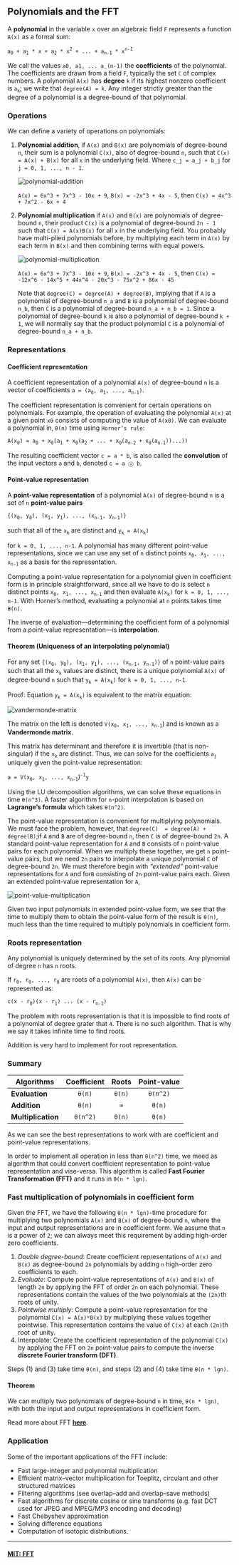 ## Polynomials and the FFT
A __polynomial__ in the variable `x` over an algebraic field `F` represents a function `A(x)` as a formal sum:

`a`<sub>`0`</sub>` + a`<sub>`1`</sub>` * x + a`<sub>`2`</sub>` * x`<sup>`2`</sup>` + ... + a`<sub>`n-1`</sub>` * x`<sup>`n-1`</sup>

We call  the  values `a0, a1, ... a_(n-1)` the __coefficients__ of  the  polynomial.   The coefficients are drawn from a field `F`, typically the set `ℂ` of complex numbers.  A polynomial `A(x)` has __degree__ `k` if its highest  nonzero coefficient  is `a`<sub>`k`</sub>;  we write that `degree(A) = k`.  Any integer strictly greater than the degree of a polynomial is a degree-bound of that polynomial.

### Operations
We can define a variety  of  operations  on polynomials:
1. __Polynomial addition__, if `A(x)` and `B(x)` are polynomials of degree-bound `n`, their sum is a polynomial `C(x)`, also of degree-bound `n`, such that `C(x) = A(x) + B(x)` for all `x` in the underlying field. Where `c_j = a_j + b_j` for `j = 0, 1, ..., n - 1`.

    ![polynomial-addition](./images/polynomial-addition.png)

    `A(x) = 6x^3 + 7x^3 - 10x + 9`, `B(x) = -2x^3 + 4x - 5`, then `C(x) = 4x^3 + 7x^2 - 6x + 4`

2. __Polynomial multiplication__ if `A(x)` and `B(x)` are polynomials  of  degree-bound `n`, their product `C(x)` is a polynomial  of degree-bound `2n - 1` such that `C(x) = A(x)B(x)` for all `x` in the underlying  field.   You probably  have multi-plied polynomials before, by multiplying each term in `A(x)` by each term in `B(x)` and  then  combining  terms  with  equal  powers.

    ![polynomial-multiplication](./images/polynomial-multiplication.png)

    `A(x) = 6x^3 + 7x^3 - 10x + 9`, `B(x) = -2x^3 + 4x - 5`, then `C(x) = -12x^6 - 14x^5 + 44x^4 - 20x^3 - 75x^2 + 86x - 45`

    Note that `degree(C) = degree(A) + degree(B)`, implying that if `A` is a polynomial of degree-bound `n_a` and `B` is a polynomial of degree-bound `n_b`, then `C` is a polynomial of degree-bound `n_a + n_b = 1`.  Since a polynomial of degree-bound `k` is also a polynomial of degree-bound `k + 1`, we will normally say that the product polynomial `C` is a polynomial of degree-bound `n_a + n_b`.

### Representations
#### Coefficient representation
A coefficient representation of  a  polynomial `A(x)` of  degree-bound `n` is a vector  of coefficients `a = (a`<sub>`0`</sub>`, a`<sub>`1`</sub>`, ..., a`<sub>`n-1`</sub>`)`.

The coefficient  representation  is convenient  for  certain  operations  on polynomials.  For example, the operation of evaluating the polynomial `A(x)` at a given point `x0` consists of computing the value of `A(x0)`.  We can evaluate a polynomial in‚ `θ(n)` time using `Horner’s rule`:

`A(x`<sub>`0`</sub>`) = a`<sub>`0`</sub>` + x`<sub>`0`</sub>`(a`<sub>`1`</sub>` + x`<sub>`0`</sub>`(a`<sub>`2`</sub>` + ... + x`<sub>`0`</sub>`(a`<sub>`n-2`</sub>` + x`<sub>`0`</sub>`(a`<sub>`n-1`</sub>`))...))`

The resulting coefficient vector `c = a * b`, is also called the __convolution__ of the input vectors `a` and `b`, denoted `c = a ⓧ b`.

#### Point-value representation
A __point-value representation__ of a polynomial `A(x)` of degree-bound `n` is a set of `n` __point-value pairs__

`{(x`<sub>`0`</sub>`, y`<sub>`0`</sub>`), (x`<sub>`1`</sub>`, y`<sub>`1`</sub>`), ..., (x`<sub>`n-1`</sub>`, y`<sub>`n-1`</sub>`)}`

such that all of the `x`<sub>`k`</sub> are distinct and `y`<sub>`k`</sub>` = A(x`<sub>`k`</sub>`)`

for `k = 0, 1, ..., n-1`. A polynomial has many different point-value representations, since we can use any set of `n` distinct points `x`<sub>`0`</sub>`, x`<sub>`1`</sub>`, ..., x`<sub>`n-1`</sub> as a basis for the representation.

Computing  a  point-value  representation  for  a  polynomial  given  in  coefficient form  is  in principle  straightforward,  since  all  we have  to do  is select `n` distinct points `x`<sub>`0`</sub>`, x`<sub>`1`</sub>`, ..., x`<sub>`n-1`</sub> and then evaluate `A(x`<sub>`k`</sub>`)` for `k = 0, 1, ..., n-1`. With Horner’s method, evaluating a polynomial at `n` points takes time `θ(n)`.

The  inverse  of  evaluation—determining  the  coefficient  form  of  a  polynomial from a point-value representation—is __interpolation__.

#### Theorem (Uniqueness of an interpolating polynomial)
For any set `{(x`<sub>`0`</sub>`, y`<sub>`0`</sub>`), (x`<sub>`1`</sub>`, y`<sub>`1`</sub>`), ..., (x`<sub>`n-1`</sub>`, y`<sub>`n-1`</sub>`)}` of `n` point-value  pairs such that all the `x`<sub>`k`</sub> values are distinct, there is a unique polynomial `A(x)` of degree-bound `n` such that `y`<sub>`k`</sub>` = A(x`<sub>`k`</sub>`)` for `k = 0, 1, ..., n-1`.

Proof: Equation `y`<sub>`k`</sub>` = A(x`<sub>`k`</sub>`)` is equivalent to the matrix equation:

![vandermonde-matrix](./images/vandermonde-matrix.png)

The matrix on the left is denoted `V(x`<sub>`0`</sub>`, x`<sub>`1`</sub>`, ..., x`<sub>`n-1`</sub>) and is known as a __Vandermonde matrix__.

This matrix has determinant and therefore it is invertible (that is non-singular) if the `x`<sub>`k`</sub> are distinct. Thus, we can solve for the coefficients `a`<sub>`j`</sub> uniquely given the point-value representation:

`a = V(x`<sub>`0`</sub>`, x`<sub>`1`</sub>`, ..., x`<sub>`n-1`</sub>)<sup>`-1`</sup>`y`

Using the LU decomposition algorithms, we can solve these equations in time `θ(n^3)`. A faster algorithm for `n`-point interpolation is based on __Lagrange’s formula__ which takes `θ(n^2)`.

The point-value representation is convenient for multiplying polynomials. We must face the problem, however, that `degree(C)  = degree(A) + degree(B)`;if `A` and `B` are of degree-bound `n`, then `C` is of degree-bound `2n`.  A standard point-value representation for `A` and `B` consists of `n` point-value pairs for each polynomial.  When we multiply these together, we get `n` point-value pairs, but we need `2n` pairs to interpolate a unique polynomial `C` of degree-bound `2n`. We must therefore begin with _“extended”_ point-value representations for `A` and for`B` consisting of `2n` point-value pairs each. Given an extended point-value representation for `A`,

![point-value-multiplication](./images/point-value-multiplication.png)

Given two input polynomials in extended point-value form, we see that the time to multiply them to obtain the point-value form of the result is `θ(n)`, much less than the time required to multiply polynomials in coefficient form.

### Roots representation
Any polynomial is uniquely determined by the set of its roots. Any plynomial of degree `n` has `n` roots.

If `r`<sub>`0`</sub>`, r`<sub>`0`</sub>`, ..., r`<sub>`0`</sub> are roots of a polynomial `A(x)`, then `A(x)` can be represented as:

`c(x - r`<sub>`0`</sub>`)(x - r`<sub>`1`</sub>`) ... (x - r`<sub>`n-1`</sub>`)`

The problem with roots representation is that it is impossible to find roots of a polynomial of degree grater that `4`. There is no such algorithm. That is why we say it takes infinite time to find roots.

Addition is very hard to implement for root representation.

### Summary
| Algorithms | Coefficient | Roots | Point-value |
|-|:-:|:-:|:-:|
| __Evaluation__ | `θ(n)` | `θ(n)` | `θ(n^2)` |
| __Addition__ | `θ(n)` | `∞` | `θ(n)` |
| __Multiplication__ | `θ(n^2)` | `θ(n)` | `θ(n)` |

As we can see the best representations to work with are coefficient and point-value representations.

In order to implement all operation in less than `θ(n^2)` time, we meed as algorithm that could convert coefficient representation to point-value representation and vise-versa. This algorithm is called __Fast Fourier Transformation (FFT)__ and it runs in `θ(n * lgn)`.

### Fast multiplication of polynomials in coefficient form
Given the FFT, we have the following `θ(n * lgn)`-time procedure for multiplying two polynomials `A(x)` and `B(x)` of degree-bound `n`, where the input and output representations are in coefficient form. We assume that `n` is a power of `2`; we can always meet this requirement by adding high-order zero coefficients.

1. _Double degree-bound_: Create coefficient representations of `A(x)` and `B(x)` as degree-bound `2n` polynomials by adding `n` high-order zero coefficients to each.
2. _Evaluate_: Compute point-value representations of `A(x)` and `B(x)` of length `2n` by applying the FFT of order `2n` on each polynomial.  These representations contain the values of the two polynomials at the `(2n)`th roots of unity.
3. _Pointwise multiply_: Compute a point-value representation  for the polynomial `C(x) = A(x)*B(x)` by multiplying these values together pointwise. This representation contains the value of `C(x)` at each `(2n)`th root of unity.
4. Interpolate: Create the coefficient  representation  of the polynomial `C(x)` by applying the FFT on `2n` point-value pairs to compute the inverse __discrete Fourier transform (DFT)__.

Steps (1) and (3) take time `θ(n)`, and steps (2) and (4) take time `θ(n * lgn)`.

#### Theorem
We can multiply two polynomials of degree-bound `n` in time‚ `θ(n * lgn)`, with both the input and output representations in coefficient form.

Read more about FFT __[here](https://cp-algorithms.com/algebra/fft.html)__.

### Application
Some of the important applications of the FFT include:
* Fast large-integer and polynomial multiplication
* Efficient matrix–vector multiplication for Toeplitz, circulant and other structured matrices
* Filtering algorithms (see overlap–add and overlap–save methods)
* Fast algorithms for discrete cosine or sine transforms (e.g. fast DCT used for JPEG and MPEG/MP3 encoding and decoding)
* Fast Chebyshev approximation
* Solving difference equations
* Computation of isotopic distributions.

---

#### [MIT: FFT](https://www.youtube.com/watch?v=iTMn0Kt18tg)
